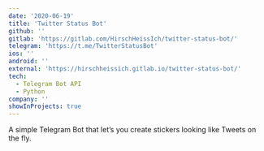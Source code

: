 ```yaml
---
date: '2020-06-19'
title: 'Twitter Status Bot'
github: ''
gitlab: 'https://gitlab.com/HirschHeissIch/twitter-status-bot/'
telegram: 'https://t.me/TwitterStatusBot'
ios: ''
android: ''
external: 'https://hirschheissich.gitlab.io/twitter-status-bot/'
tech:
  - Telegram Bot API
  - Python
company: ''
showInProjects: true
---
```


A simple Telegram Bot that let’s you create stickers looking like Tweets on the fly.
